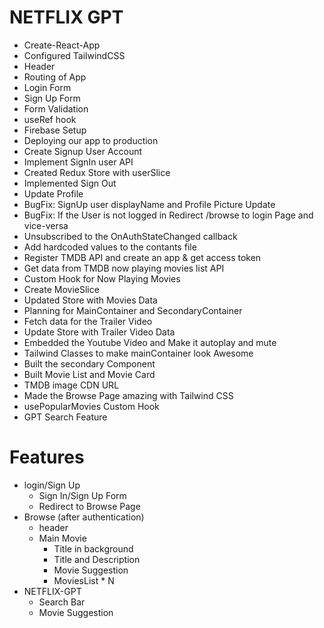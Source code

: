 # NETFLIX GPT

- Create-React-App
- Configured TailwindCSS
- Header
- Routing of App
- Login Form
- Sign Up Form
- Form Validation
- useRef hook
- Firebase Setup
- Deploying our app to production
- Create Signup User Account
- Implement SignIn user API
- Created Redux Store with userSlice
- Implemented Sign Out
- Update Profile
- BugFix: SignUp user displayName and Profile Picture Update
- BugFix: If the User is not logged in Redirect /browse to login Page and vice-versa
- Unsubscribed to the OnAuthStateChanged callback
- Add hardcoded values to the contants file
- Register TMDB API and create an app & get access token
- Get data from TMDB now playing movies list API  
- Custom Hook for Now Playing Movies
- Create MovieSlice
- Updated Store with Movies Data
- Planning for MainContainer and SecondaryContainer
- Fetch data for the Trailer Video
- Update Store with Trailer Video Data
- Embedded the Youtube Video and Make it autoplay and mute
- Tailwind Classes to make mainContainer look Awesome  
- Built the secondary Component
- Built Movie List and Movie Card
- TMDB image CDN URL
- Made the Browse Page amazing with Tailwind CSS
- usePopularMovies Custom Hook
- GPT Search Feature

# Features

- login/Sign Up
  - Sign In/Sign Up Form
  - Redirect to Browse Page
- Browse (after authentication)
  - header
  - Main Movie
    - Title in background
    - Title and Description
    - Movie Suggestion
    - MoviesList * N
- NETFLIX-GPT
  - Search Bar
  - Movie Suggestion